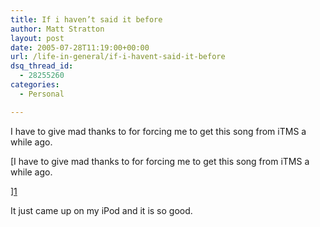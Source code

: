 ```yaml
---
title: If i haven’t said it before
author: Matt Stratton
layout: post
date: 2005-07-28T11:19:00+00:00
url: /life-in-general/if-i-havent-said-it-before
dsq_thread_id:
  - 28255260
categories:
  - Personal

---
```

I have to give mad thanks to for forcing me to get this song from iTMS a while ago.

[I have to give mad thanks to for forcing me to get this song from iTMS a while ago.

][1] 

It just came up on my iPod and it is so good.

 [1]: http://phobos.apple.com/WebObjects/MZStore.woa/wa/viewAlbum?selectedItemId=24141036&playListId=24088166&originStoreFront=143441